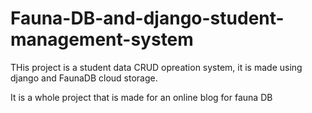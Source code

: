 # Fauna-DB-and-django-student-management-system
THis project is a student data CRUD opreation system, it is made using django and FaunaDB cloud storage.

It is a whole project that is made for an online blog for fauna DB
